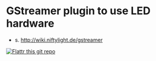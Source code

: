 GStreamer plugin to use LED hardware
====================================

* s. http://wiki.niftylight.de/gstreamer


[![Flattr this git repo](http://api.flattr.com/button/flattr-badge-large.png)](https://flattr.com/submit/auto?user_id=niftylight&url=https://github.com/niftylight/niftyled-gstreamer&title=niftyled-gstreamer-flattr&language=&tags=github&category=software)
